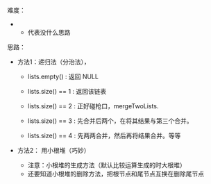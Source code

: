 难度：

 - * 代表没什么思路

思路：

- 方法1：递归法（分治法），

  - lists.empty() : 返回 NULL

  - lists.size() == 1 : 返回该链表

  - lists.size() == 2 : 正好碰枪口，mergeTwoLists.

  - lists.size() == 3 : 先合并后两个，在将其结果与第三个合并。

  - lists.size() == 4 : 先两两合并，然后再将结果合并。等等
- 方法2： 用小根堆（巧妙）
  - 注意：小根堆的生成方法（默认比较运算生成的时大根堆）
  - 还要知道小根堆的删除方法，把根节点和尾节点互换在删除尾节点